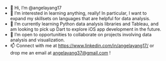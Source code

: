 - 👋 Hi, I’m @angelayang17
- 👀 I’m interested in learning anything, really! In particular, I want to expand my skillsets on languages that are helpful for data analysis.
- 🌱 I’m currently learning Python data analysis libraries and Tableau, and am looking to pick up Dart to explore iOS app development in the future.
- 💞️ I’m open to opportunities to collaborate on projects involving data analysis and visualization.
- 📫 Connect with me at https://www.linkedin.com/in/angelayang17/ or drop me an email at angelayang37@gmail.com !

